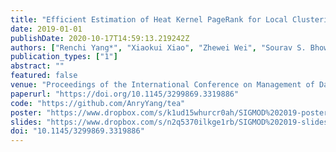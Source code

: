 ```yaml
---
title: "Efficient Estimation of Heat Kernel PageRank for Local Clustering"
date: 2019-01-01
publishDate: 2020-10-17T14:59:13.219242Z
authors: ["Renchi Yang*", "Xiaokui Xiao", "Zhewei Wei", "Sourav S. Bhowmick", "Jun Zhao", "Rong-Hua Li"]
publication_types: ["1"]
abstract: ""
featured: false
venue: "Proceedings of the International Conference on Management of Data (SIGMOD)"
paperurl: "https://doi.org/10.1145/3299869.3319886"
code: "https://github.com/AnryYang/tea"
poster: "https://www.dropbox.com/s/k1ud15whurcr0ah/SIGMOD%202019-poster-Yang%20Renchi.pptx?dl=0"
slides: "https://www.dropbox.com/s/n2q5370ilkge1rb/SIGMOD%202019-slides.pptx?dl=0"
doi: "10.1145/3299869.3319886"
---
```

